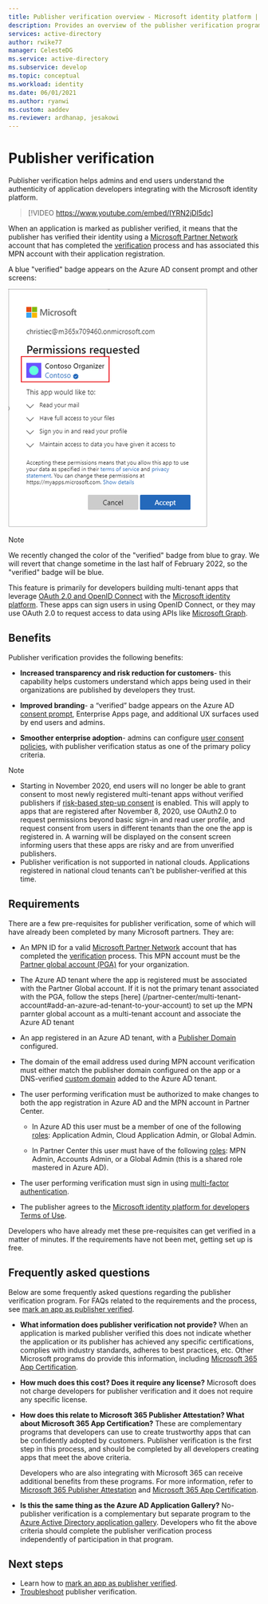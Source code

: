 ```yaml
---
title: Publisher verification overview - Microsoft identity platform | Azure
description: Provides an overview of the publisher verification program for the Microsoft identity platform. Lists the benefits, program requirements, and frequently asked questions. When an application is marked as publisher verified, it means that the publisher has verified their identity using a Microsoft Partner Network account that has completed the verification process and has associated this MPN account with their application registration.
services: active-directory
author: rwike77
manager: CelesteDG
ms.service: active-directory
ms.subservice: develop
ms.topic: conceptual
ms.workload: identity
ms.date: 06/01/2021
ms.author: ryanwi
ms.custom: aaddev
ms.reviewer: ardhanap, jesakowi
---
```


# Publisher verification

Publisher verification helps admins and end users understand the authenticity of application developers integrating with the Microsoft identity platform. 

> [!VIDEO https://www.youtube.com/embed/IYRN2jDl5dc]

When an application is marked as publisher verified, it means that the publisher has verified their identity using a [Microsoft Partner Network](https://partner.microsoft.com/membership) account that has completed the [verification](/partner-center/verification-responses) process and has associated this MPN account with their application registration. 

A blue "verified" badge appears on the Azure AD consent prompt and other screens:

![Consent prompt](./media/publisher-verification-overview/consent-prompt.png)

> [!NOTE]
> We recently changed the color of the "verified" badge from blue to gray. We will revert that change sometime in the last half of February 2022, so the "verified" badge will be blue.

This feature is primarily for developers building multi-tenant apps that leverage [OAuth 2.0 and OpenID Connect](active-directory-v2-protocols.md) with the [Microsoft identity platform](v2-overview.md). These apps can sign users in using OpenID Connect, or they may use OAuth 2.0 to request access to data using APIs like [Microsoft Graph](https://developer.microsoft.com/graph/).

## Benefits
Publisher verification provides the following benefits:
- **Increased transparency and risk reduction for customers**- this capability helps customers understand which apps being used in their organizations are published by developers they trust. 

- **Improved branding**- a “verified” badge appears on the Azure AD [consent prompt](application-consent-experience.md), Enterprise Apps page, and additional UX surfaces used by end users and admins. 

- **Smoother enterprise adoption**- admins can configure [user consent policies](../manage-apps/configure-user-consent.md), with publisher verification status as one of the primary policy criteria.

> [!NOTE]
> - Starting in November 2020, end users will no longer be able to grant consent to most newly registered multi-tenant apps without verified publishers if [risk-based step-up consent](../manage-apps/configure-risk-based-step-up-consent.md) is enabled. This will apply to apps that are registered after November 8, 2020, use OAuth2.0 to request permissions beyond basic sign-in and read user profile, and request consent from users in different tenants than the one the app is registered in. A warning will be displayed on the consent screen informing users that these apps are risky and are from unverified publishers.    
> - Publisher verification is not supported in national clouds. Applications registered in national cloud tenants can't be publisher-verified at this time.

## Requirements
There are a few pre-requisites for publisher verification, some of which will have already been completed by many Microsoft partners. They are: 

-  An MPN ID for a valid [Microsoft Partner Network](https://partner.microsoft.com/membership) account that has completed the [verification](/partner-center/verification-responses) process. This MPN account must be the [Partner global account (PGA)](/partner-center/account-structure#the-top-level-is-the-partner-global-account-pga) for your organization. 

-  The Azure AD tenant where the app is registered must be associated with the Partner Global account. If it is not the primary tenant associated with the PGA, follow the steps [here] (/partner-center/multi-tenant-account#add-an-azure-ad-tenant-to-your-account) to set up the MPN parnter global account as a multi-tenant account and associate the Azure AD tenant 

-  An app registered in an Azure AD tenant, with a [Publisher Domain](howto-configure-publisher-domain.md) configured.

-  The domain of the email address used during MPN account verification must either match the publisher domain configured on the app or a DNS-verified [custom domain](../fundamentals/add-custom-domain.md) added to the Azure AD tenant. 

-  The user performing verification must be authorized to make changes to both the app registration in Azure AD and the MPN account in Partner Center. 

    -  In Azure AD this user must be a member of one of the following [roles](../roles/permissions-reference.md): Application Admin, Cloud Application Admin, or Global Admin. 

    -  In Partner Center this user must have of the following [roles](/partner-center/permissions-overview): MPN Admin, Accounts Admin, or a Global Admin (this is a shared role mastered in Azure AD).
    
-  The user performing verification must sign in using [multi-factor authentication](../authentication/howto-mfa-getstarted.md).

-  The publisher agrees to the [Microsoft identity platform for developers Terms of Use](/legal/microsoft-identity-platform/terms-of-use).

Developers who have already met these pre-requisites can get verified in a matter of minutes. If the requirements have not been met, getting set up is free. 

## Frequently asked questions 
Below are some frequently asked questions regarding the publisher verification program. For FAQs related to the requirements and the process, see [mark an app as publisher verified](mark-app-as-publisher-verified.md).

- **What information does publisher verification __not__ provide?**  When an application is marked publisher verified this does not indicate whether the application or its publisher  has achieved any specific certifications, complies with industry standards, adheres to best practices, etc. Other Microsoft programs do provide this information, including [Microsoft 365 App Certification](/microsoft-365-app-certification/overview).

- **How much does this cost? Does it require any license?** Microsoft does not charge developers for publisher verification and it does not require any specific license. 

- **How does this relate to Microsoft 365 Publisher Attestation? What about Microsoft 365 App Certification?** These are complementary programs that developers can use to create trustworthy apps that can be confidently adopted by customers. Publisher verification is the first step in this process, and should be completed by all developers creating apps that meet the above criteria. 

  Developers who are also integrating with Microsoft 365 can receive additional benefits from these programs. For more information, refer to [Microsoft 365 Publisher Attestation](/microsoft-365-app-certification/docs/attestation) and [Microsoft 365 App Certification](/microsoft-365-app-certification/docs/certification). 

- **Is this the same thing as the Azure AD Application Gallery?** No- publisher verification is a complementary but separate program to the [Azure Active Directory application gallery](../manage-apps/v2-howto-app-gallery-listing.md). Developers who fit the above criteria should complete the publisher verification process independently of participation in that program. 

## Next steps
* Learn how to [mark an app as publisher verified](mark-app-as-publisher-verified.md).
* [Troubleshoot](troubleshoot-publisher-verification.md) publisher verification.

